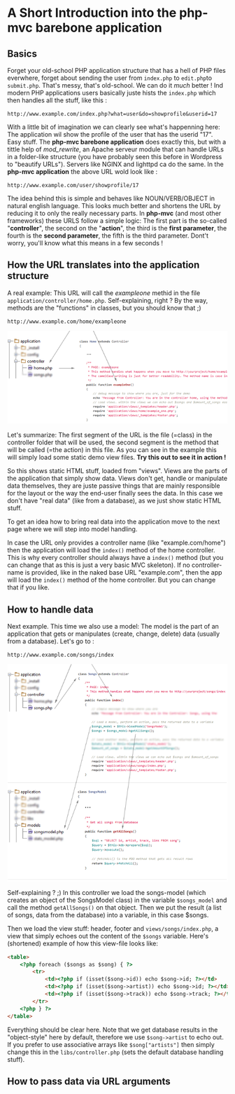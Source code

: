 A Short Introduction into the php-mvc barebone application
===========

Basics
--------
Forget your old-school PHP application structure that has a hell of PHP files everwhere, forget about sending the user from ```index.php``` to ```edit.php```to ```submit.php```. That's messy, that's old-school. We can do it *much* better ! Ind modern PHP applications users basically juste hists the ```index.php``` which then handles all the stuff, like this :

```
http://www.example.com/index.php?what=user&do=showprofile&userid=17
```

With a little bit of imagination we can clearly see what's happenning here: The application wil show the profile of the user that has the userid "17". Easy stuff. The **php-mvc barebone application** does exactly this, but with a tittle help of *mod_rewrite*, an Apache serveur module that can handle URLs in a folder-like structure (you have probably seen this before in Wordpress to "beautify URLs"). Servers like NGINX and lighttpd ca do the same. In the **php-mvc application** the above URL wold look like : 

```
http://www.example.com/user/showprofile/17
```

The idea behind this is simple and behaves like NOUN/VERB/OBJECT in natural english language. This looks much better and shortens the URL by reducing it to only the really necessary parts. In **php-mvc** (and most other frameworks) these URLS follow a simple logic: The first part is the so-called "**controller**", the second on the "**action**", the third is the **first parameter**, the fourth is the **second parameter**, the fifth is the third parameter. Dont't worry, you'll know what this means in a few seconds !


How the URL translates into the application structure
--------
A real example: This URL will call the *exampleone* methid in the file ```application/controller/home.php```. Self-explaining, right ? By the way, methods are the "functions" in classes, but you should know that ;)

```
http://www.example.com/home/exampleone
```
![image](images/img1.png)

Let's summarize: The first segment of the URL is the file (=class) in the controller folder that will be used, the second segment is the method that will be called (=the action) in this file. As you can see in the example this will simply load some static demo view files. 
**Try this out to see it in action !**

So this shows static HTML stuff, loaded from "views". Views are the parts of the application that simply show data. Views don't get, handle or manipulate data themselves, they are juste passive things that are mainly responsible for the layout or the way the end-user finally sees the data. In this case we don't have "real data" (like from a database), as we just show static HTML stuff.

To get an idea how to bring real data into the application move to the next page where we will step into model handling.

In case the URL only provides a controller name (like "example.com/home") then the application will load the ```index()``` method of the home controller. This is why every controller should always have a ```index()``` method (but you can change that as this is just a very basic MVC skeleton). If no controller-name is provided, like in the naked base URL "example.com", then the app will load the ```index()``` method of the home controller. But you can change that if you like.


How to handle data
--------
Next example. This time we also use a model: The model is the part of an application that gets or manipulates (create, change, delete) data (usually from a database). Let's go to :

```
http://www.example.com/songs/index
```
![image](images/img2.png)

Self-explaining ? ;) In this controller we load the songs-model (which creates an object of the SongsModel class) in the variable ```$songs_model``` and call the method ```getAllSongs()``` on that object. Then we put the result (a list of songs, data from the database) into a variable, in this case $songs.

Then we load the view stuff: header, footer and ```views/songs/index.php```, a view that simply echoes out the content of the ```$songs``` variable. Here's (shortened) example of how this view-file looks like:

```html
<table>
	<?php foreach ($songs as $song) { ?>
		<tr>
			<td><?php if (isset($song->id)) echo $song->id; ?></td>
			<td><?php if (isset($song->artist)) echo $song->id; ?></td>
			<td><?php if (isset($song->track)) echo $song->track; ?></td>
		</tr>
	<?php } ?>
</table>
```

Everything should be clear here. Note that we get database results in the "object-style" here by default, therefore we use ```$song->artist``` to echo out. If you prefer to use associative arrays like ```$song["artists"]``` then simply change this in the ```libs/controller.php``` (sets the default database handling stuff).


How to pass data via URL arguments
--------